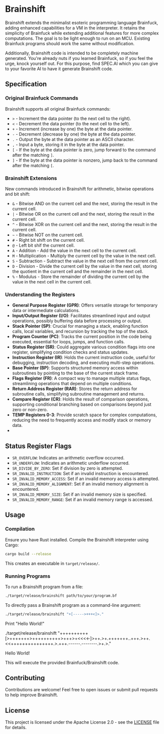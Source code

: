 # Brainshift

Brainshift extends the minimalist esoteric programming language Brainfuck, adding enhanced capabilities for a VM in the interpreter. It retains the simplicity of Brainfuck while extending additional features for more complex computations. The goal is to be light enough to run on an MCU. Existing Brainfuck programs should work the same without modification.

Additionally, Brainshift code is intended to be completely machine generated. You're already nuts if you learned Brainfuck, so if you feel the urge, knock yourself out. For this purpose, find SPEC.AI which you can give to your favorite AI to have it generate Brainshift code.

## Specification

### Original Brainfuck Commands

Brainshift supports all original Brainfuck commands:

- `>` - Increment the data pointer (to the next cell to the right).
- `<` - Decrement the data pointer (to the next cell to the left).
- `+` - Increment (increase by one) the byte at the data pointer.
- `-` - Decrement (decrease by one) the byte at the data pointer.
- `.` - Output the byte at the data pointer as an ASCII character.
- `,` - Input a byte, storing it in the byte at the data pointer.
- `[` - If the byte at the data pointer is zero, jump forward to the command after the matching `]`.
- `]` - If the byte at the data pointer is nonzero, jump back to the command after the matching `[`.

### Brainshift Extensions

New commands introduced in Brainshift for arithmetic, bitwise operations and bit shift:

- `&` - Bitwise AND on the current cell and the next, storing the result in the current cell.
- `|` - Bitwise OR on the current cell and the next, storing the result in the current cell.
- `^` - Bitwise XOR on the current cell and the next, storing the result in the current cell.
- `~` - Bitwise NOT on the current cell.
- `#` - Right bit shift on the current cell.
- `@` - Left bit shif the current cell.
- `A` - Addition - Add the value in the next cell to the current cell.
- `M` - Multiplication - Multiply the current cell by the value in the next cell.
- `S` - Subtraction - Subtract the value in the next cell from the current cell.
- `D` - Division - Divide the current cell by the value in the next cell, storing the quotient in the current cell and the remainder in the next cell.
- `%` - Modulus - Store the remainder of dividing the current cell by the value in the next cell in the current cell. 


### Understanding the Registers

- **General Purpose Register (GPR)**: Offers versatile storage for temporary data or intermediate calculations.
- **Input/Output Register (I/O)**: Facilitates streamlined input and output operations, possibly buffering data before processing or output.
- **Stack Pointer (SP)**: Crucial for managing a stack, enabling function calls, local variables, and recursion by tracking the top of the stack.
- **Program Counter (PC)**: Tracks the current position in the code being executed, essential for loops, jumps, and function calls.
- **Status Register (SR)**: Could aggregate various condition flags into one register, simplifying condition checks and status updates.
- **Instruction Register (IR)**: Holds the current instruction code, useful for debugging, instruction decoding, and executing multi-step operations.
- **Base Pointer (BP)**: Supports structured memory access within subroutines by pointing to the base of the current stack frame.
- **Flags Register (FR)**: A compact way to manage multiple status flags, streamlining operations that depend on multiple conditions.
- **Return Address Register (RAR)**: Stores the return address for subroutine calls, simplifying subroutine management and returns.
- **Compare Register (CR)**: Holds the result of comparison operations, supporting conditional branching based on comparisons beyond just zero or non-zero.
- **TEMP Registers 0-3**: Provide scratch space for complex computations, reducing the need to frequently access and modify stack or memory data.
- 
## Status Register Flags
- `SR_OVERFLOW`: Indicates an arithmetic overflow occurred.
- `SR_UNDERFLOW`: Indicates an arithmetic underflow occurred.
- `SR_DIVIDE_BY_ZERO`: Set if division by zero is attempted.
- `SR_INVALID_INSTRUCTION`: Set if an invalid instruction is encountered.
- `SR_INVALID_MEMORY_ACCESS`: Set if an invalid memory access is attempted.
- `SR_INVALID_MEMORY_ALIGNMENT`: Set if an invalid memory alignment is encountered.
- `SR_INVALID_MEMORY_SIZE`: Set if an invalid memory size is specified.
- `SR_INVALID_MEMORY_RANGE`: Set if an invalid memory range is accessed.

## Usage

### Compilation

Ensure you have Rust installed. Compile the Brainshift interpreter using Cargo:

```bash
cargo build --release
```

This creates an executable in `target/release/`.

### Running Programs

To run a Brainshift program from a file:

```bash
./target/release/brainshift path/to/your/program.bf
```

To directly pass a Brainshift program as a command-line argument:

```bash
./target/release/brainshift "+[----->+++<]>."
```

Print "Hello World!"

./target/release/brainshift "++++++++++[>+++++++>++++++++++>+++>+<<<<-]>++.>+.+++++++..+++.>++.<<+++++++++++++++.>.+++.------.--------.>+.>."

Hello World!

This will execute the provided Brainfuck/Brainshift code.

## Contributing

Contributions are welcome! Feel free to open issues or submit pull requests to help improve Brainshift.

## License

This project is licensed under the Apache License 2.0 - see the [LICENSE](LICENSE) file for details.
